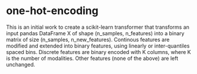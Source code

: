 # one-hot-encoding

This is an initial work to create a scikit-learn transformer that transforms an input pandas DataFrame X of shape (n_samples, n_features) 
into a binary matrix of size (n_samples, n_new_features).
Continous features are modified and extended into binary features, using linearly or inter-quantiles spaced bins.
Discrete features are binary encoded with K columns, where K is the number of modalities.
Other features (none of the above) are left unchanged.
